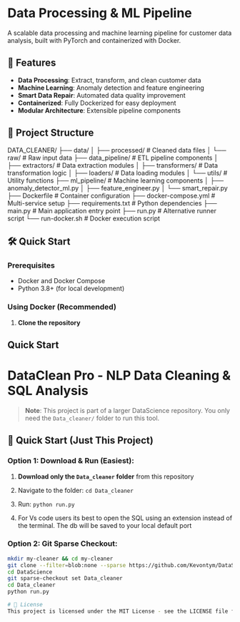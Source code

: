 # Data Processing & ML Pipeline

A scalable data processing and machine learning pipeline for customer data analysis, built with PyTorch and containerized with Docker.

## 🚀 Features

- **Data Processing**: Extract, transform, and clean customer data
- **Machine Learning**: Anomaly detection and feature engineering
- **Smart Data Repair**: Automated data quality improvement
- **Containerized**: Fully Dockerized for easy deployment
- **Modular Architecture**: Extensible pipeline components

## 📁 Project Structure
DATA_CLEANER/
├── data/
│ ├── processed/ # Cleaned data files
│ └── raw/ # Raw input data
├── data_pipeline/ # ETL pipeline components
│ ├── extractors/ # Data extraction modules
│ ├── transformers/ # Data transformation logic
│ ├── loaders/ # Data loading modules
│ └── utils/ # Utility functions
├── ml_pipeline/ # Machine learning components
│ ├── anomaly_detector_ml.py
│ ├── feature_engineer.py
│ └── smart_repair.py
├── Dockerfile # Container configuration
├── docker-compose.yml # Multi-service setup
├── requirements.txt # Python dependencies
├── main.py # Main application entry point
├── run.py # Alternative runner script
└── run-docker.sh # Docker execution script




## 🛠️ Quick Start

### Prerequisites

- Docker and Docker Compose
- Python 3.8+ (for local development)

### Using Docker (Recommended)

1. **Clone the repository**
## Quick Start
# DataClean Pro - NLP Data Cleaning & SQL Analysis

> **Note**: This project is part of a larger DataScience repository. 
> You only need the `Data_cleaner/` folder to run this tool.

## 🚀 Quick Start (Just This Project)

### Option 1: Download & Run (Easiest):
1. **Download only the `Data_cleaner` folder** from this repository
2. Navigate to the folder: `cd Data_cleaner`  
3. Run: `python run.py`

4. For Vs code users its best to open the SQL using an extension instead of the terminal. The db will be saved to your local default port

### Option 2: Git Sparse Checkout:
```bash
mkdir my-cleaner && cd my-cleaner
git clone --filter=blob:none --sparse https://github.com/Kevontym/DataScience
cd DataScience
git sparse-checkout set Data_cleaner
cd Data_cleaner
python run.py

# 📝 License
This project is licensed under the MIT License - see the LICENSE file for details.